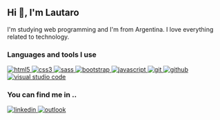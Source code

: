 ## Hi 👋, I'm Lautaro

I'm studying web programming and I'm from Argentina. I love everything related to technology.

### Languages and tools I use

<p>
	<a href="https://es.wikipedia.org/wiki/HTML5">
		<img alt="html5" src="https://img.icons8.com/color/48/000000/html-5--v1.png" />
	</a>
	<a href="https://es.wikipedia.org/wiki/Hoja_de_estilos_en_cascada">
		<img alt="css3" src="https://img.icons8.com/color/48/000000/css3.png" />
	</a>
	<a href="https://es.wikipedia.org/wiki/Sass">
		<img alt="sass" src="https://img.icons8.com/color/48/000000/sass.png" />
	</a>
	<a href="https://es.wikipedia.org/wiki/Bootstrap_(framework)">
		<img alt="bootstrap" src="https://img.icons8.com/color/48/000000/bootstrap.png" />
	</a>
	<a href="https://es.wikipedia.org/wiki/JavaScript">
		<img alt="javascript" src="https://img.icons8.com/color/50/000000/javascript.png" />
	</a>
	<a href="https://es.wikipedia.org/wiki/Git">
		<img alt="git" src="https://img.icons8.com/color/48/000000/git.png" />
	</a>
	<a href="https://es.wikipedia.org/wiki/GitHub">
		<img alt="github" src="https://img.icons8.com/fluency/48/000000/github.png" />
	</a>
	<a href="https://es.wikipedia.org/wiki/Visual_Studio_Code">
		<img alt="visual studio code" src="https://img.icons8.com/color/48/000000/visual-studio-code-2019.png" />
	</a>
</p>


### You can find me in ..

<p>
  <a href="https://www.linkedin.com/in/lautaro-vaz/" target="_blank">
  <img alt="linkedin" src="https://img.icons8.com/color/48/000000/linkedin.png"/>
  </a>
  <a href="mailto:Lautaro.vaz@Outlook.com" target="_blank">
   <img alt="outlook" src="https://img.icons8.com/color/48/000000/microsoft-outlook-2019--v2.png"/>
  </a>
</p>

